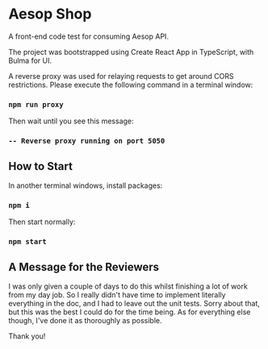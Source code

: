 # Aesop Shop

A front-end code test for consuming Aesop API.

The project was bootstrapped using Create React App in TypeScript, with Bulma for UI.

A reverse proxy was used for relaying requests to get around CORS restrictions. Please execute the following command in a terminal window:

### `npm run proxy`

Then wait until you see this message:

### `-- Reverse proxy running on port 5050`

## How to Start

In another terminal windows, install packages:

### `npm i`

Then start normally:

### `npm start`

## A Message for the Reviewers

I was only given a couple of days to do this whilst finishing a lot of work from my day job. So I really didn't have time to implement literally everything in the doc, and I had to leave out the unit tests. Sorry about that, but this was the best I could do for the time being. As for everything else though, I've done it as thoroughly as possible.

Thank you!